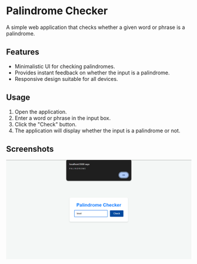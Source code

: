 # Palindrome Checker

A simple web application that checks whether a given word or phrase is a palindrome.

## Features

- Minimalistic UI for checking palindromes.
- Provides instant feedback on whether the input is a palindrome.
- Responsive design suitable for all devices.

## Usage

1. Open the application.
2. Enter a word or phrase in the input box.
3. Click the "Check" button.
4. The application will display whether the input is a palindrome or not.

## Screenshots

![Palindrome Checker Screenshot](screenshot.png)

